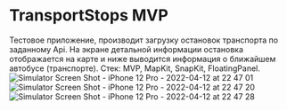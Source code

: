 # TransportStops MVP
Тестовое приложение, производит загрузку остановок транспорта по заданному Api. 
На экране детальной информации остановка отображается на карте и ниже выводится информация о ближайшем автобусе (транспорте).
Стек: MVP, MapKit, SnapKit, FloatingPanel.
![Simulator Screen Shot - iPhone 12 Pro - 2022-04-12 at 22 47 01](https://user-images.githubusercontent.com/70599404/163043143-1b50525e-3f73-4058-a714-f7db6ba451d8.png)
![Simulator Screen Shot - iPhone 12 Pro - 2022-04-12 at 22 47 20](https://user-images.githubusercontent.com/70599404/163043157-0f15c225-7e8d-42c4-8fe8-f20db78bdb24.png)
![Simulator Screen Shot - iPhone 12 Pro - 2022-04-12 at 22 47 28](https://user-images.githubusercontent.com/70599404/163043193-51b1fd77-b6c0-4c37-95b8-6c1e4f3b5b42.png)
